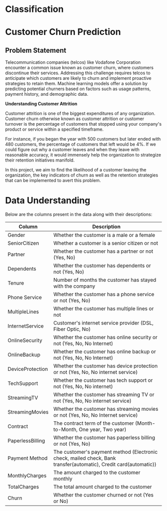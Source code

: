 # Classification
# Customer Churn Prediction

## Problem Statement

Telecommunication companies (telcos) like Vodafone Corporation encounter a common issue known as 
customer churn, where customers discontinue their services. Addressing this challenge requires telcos
to anticipate which customers are likely to churn and implement proactive strategies to retain them. 
Machine learning models offer a solution by predicting potential churners based on factors such as 
usage patterns, payment history, and demographic data.

**Understanding Customer Attrition**

Customer attrition is one of the biggest expenditures of any organization. Customer churn otherwise known as customer attrition or customer turnover is the percentage of customers that stopped using your company's product or service within a specified timeframe.

For instance, if you began the year with 500 customers but later ended with 480 customers, the percentage of customers that left would be 4%. If we could figure out why a customer leaves and when they leave with reasonable accuracy, it would immensely help the organization to strategize their retention initiatives manifold.

In this project, we aim to find the likelihood of a customer leaving the organization, the key indicators of churn as well as the retention strategies that can be implemented to avert this problem.

# Data Understanding

Below are the columns present in the data along with their descriptions:

| Column            | Description                                                         |
|-------------------|---------------------------------------------------------------------|
| Gender            | Whether the customer is a male or a female                          |
| SeniorCitizen     | Whether a customer is a senior citizen or not                       |
| Partner           | Whether the customer has a partner or not (Yes, No)                 |
| Dependents        | Whether the customer has dependents or not (Yes, No)                |
| Tenure            | Number of months the customer has stayed with the company          |
| Phone Service     | Whether the customer has a phone service or not (Yes, No)           |
| MultipleLines     | Whether the customer has multiple lines or not                      |
| InternetService   | Customer's internet service provider (DSL, Fiber Optic, No)        |
| OnlineSecurity    | Whether the customer has online security or not (Yes, No, No Internet) |
| OnlineBackup      | Whether the customer has online backup or not (Yes, No, No Internet) |
| DeviceProtection  | Whether the customer has device protection or not (Yes, No, No internet service) |
| TechSupport       | Whether the customer has tech support or not (Yes, No, No internet) |
| StreamingTV       | Whether the customer has streaming TV or not (Yes, No, No internet service) |
| StreamingMovies   | Whether the customer has streaming movies or not (Yes, No, No Internet service) |
| Contract          | The contract term of the customer (Month-to-Month, One year, Two year) |
| PaperlessBilling  | Whether the customer has paperless billing or not (Yes, No)        |
| Payment Method    | The customer's payment method (Electronic check, mailed check, Bank transfer(automatic), Credit card(automatic)) |
| MonthlyCharges    | The amount charged to the customer monthly                          |
| TotalCharges      | The total amount charged to the customer                            |
| Churn             | Whether the customer churned or not (Yes or No)                     |

